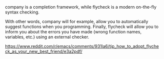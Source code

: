 company is a completion framework, while flycheck is a modern on-the-fly syntax checking.

With other words, company will for example, allow you to automatically suggest functions when you programming. Finally, flycheck will allow you to inform you about the errors you have made (wrong function names, variables, etc.) using an external checker.

https://www.reddit.com/r/emacs/comments/931la6/tip_how_to_adopt_flycheck_as_your_new_best_friend/e3a2pdf/
